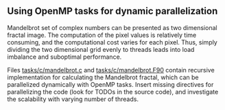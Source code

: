 <!--
SPDX-FileCopyrightText: 2021 CSC - IT Center for Science Ltd. <www.csc.fi>

SPDX-License-Identifier: CC-BY-4.0
-->

## Using OpenMP tasks for dynamic parallelization 

Mandelbrot set of complex numbers can be presented as two dimensional
fractal image. The computation of the pixel values is relatively time
consuming, and the computational cost varies for each pixel. Thus,
simply dividing the two dimensional grid evenly to threads leads into
load imbalance and suboptimal performance.

Files [tasks/c/mandelbrot.c](c/mandelbrot.c) and
[tasks/c/mandelbrot.F90](fortran/mandelbrot.F90) contain recursive
implementation for calculating the Mandelbrot fractal, which can be
parallelized dynamically with OpenMP tasks. Insert missing directives for
parallelizing the code (look for TODOs in the source code), and
investigate the scalability with varying number of threads.

